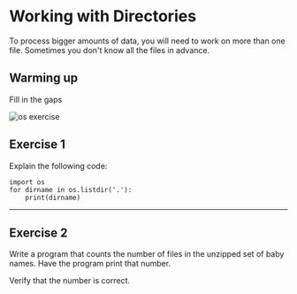 
# Working with Directories

To process bigger amounts of data, you will need to work on more than one file. Sometimes you don't know all the files in advance.

## Warming up

Fill in the gaps

![os exercise](../images/os.png)

## Exercise 1

Explain the following code:

    import os
    for dirname in os.listdir('.'):
        print(dirname)


----

## Exercise 2

Write a program that counts the number of files in the unzipped set of baby names. Have the program print that number.

Verify that the number is correct.
